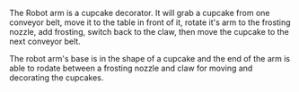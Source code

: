 The Robot arm is a cupcake decorator. It will grab a cupcake from one conveyor belt, move it to the table in front of it, rotate it's arm to the frosting nozzle, add frosting, switch back to the claw, then move the cupcake to the next conveyor belt.

The robot arm's base is in the shape of a cupcake and the end of the arm is able to rodate between a frosting nozzle and claw for moving and decorating the cupcakes.
